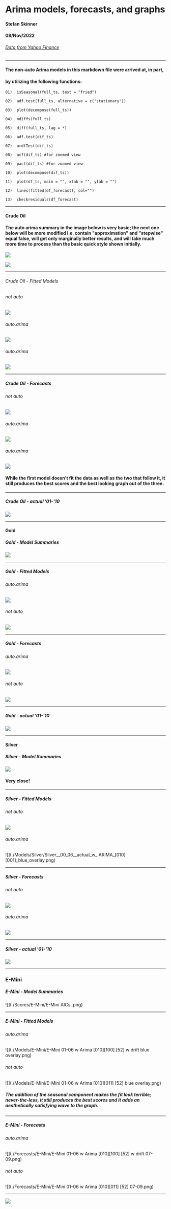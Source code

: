 # Arima models, forecasts, and graphs
#### Stefan Skinner
#### 08/Nov/2022
###### [Data from Yahoo Finance](/https://finance.yahoo.com/)
***

#### The non-auto Arima models in this markdown file were arrived at, in part, 
#### by utilizing the following functions:
    01)  isSeasonal(full_ts, test = "fried")

    02)  adf.test(full_ts, alternative = c("stationary")) 

    03)  plot(decompose(full_ts))

    04)  ndiffs(full_ts)

    05)  diff(full_ts, lag = *)

    06)  adf.test(dif_ts)

    07)  urdfTest(dif_ts)

    08)  acf(dif_ts) #for zoomed view

    09)  pacf(dif_ts) #for zoomed view

    10)  plot(decompose(dif_ts))

	11)	 plot(df_ts, main = "", xlab = "", ylab = "")
   
	12)  lines(fitted(df_forecast), col="")

	13)	 checkresiduals(df_forecast)

***

#### Crude Oil
#### The auto arima summary in the image below is very basic; the next one below will be more modified i.e. contain "approximation" and "stepwise" equal false, will get only marginally better results, and will take much more time to process than the basic quick style shown initially.
![](Scores/Crude/Crude_AIC's.png)

![](Scores/Crude/Crude_auto_arima_long.png)

***

###### Crude Oil - Fitted Models
###### not auto
![](Models/Crude/Crude_Oil_w_Arima_model_[010][111]_blue_overlay.png)

###### auto.arima

![](Models/Crude/Crude_Oil_w_Arima_model_[010]_blue_overlay.png)

###### auto.arima

![](Models/Crude/Crude_Oil_w_Arima_model_[013][001]_blue_overlay.png)

***

##### Crude Oil - Forecasts
###### not auto

![](Forecasts/Crude/Crude_Oil_actual_01-06_w_Arima_[010][111]_[52]_07-09.png)

###### auto.arima

![](Forecasts/Crude/Crude_Oil_actual_01-06_w_Arima_[010]_07-09.png)

###### auto.arima

![](Forecasts/Crude/Crude_Oil_actual_01-06_w_Arima_[013][001]_[52]_07-09.png)

#### While the first model doesn't fit the data as well as the two that follow it, it still produces the best scores and the best looking graph out of the three.

***

##### Crude Oil - actual '01-'10
![](./actual_00_10/Crude_01_10_.png)

***

#### Gold
##### Gold - Model Summaries
![](./Scores/Gold/Gold_AICs_.png)

***

##### Gold - Fitted Models
###### auto.arima

![](Models/Gold/Gold_01-06_w_Arima_[010][001]_[52]_07-09_blue_overlay.png)

###### not auto

![](Models/Gold/Gold_01-06_w_Arima_[010][013]_[52]_07-09_blue_overlay.png)

***

##### Gold - Forecasts
###### auto.arima

![](Forecasts/Gold/Gold_01-06_w_Arima_[010][001]_[52]_07-09.png)

###### not auto

![](Forecasts/Gold/Gold_01-06_w_Arima_[010][013]_[52]_07-09.png)

***

##### Gold - actual '01-'10
![](./actual_00_10/Gold_01_10_.png)

***

#### Silver
##### Silver - Model Summaries
![](./Scores/Silver/Silver_AIC's_0.png)

#### Very close!

***

##### Silver - Fitted Models
###### not auto

![](./Models/Silver/Silver__00_06__actual_w_ARIMA_[010]_[102]_blue_overlay.png)

###### auto.arima

![](./Models/Silver/Silver__00_06__actual_w_ ARIMA_[010][001]_blue_overlay.png)

***

##### Silver - Forecasts
###### not auto

![](./Forecasts/Silver/Silver__00_06__actual_w_Arima_[010][102]__07_09.png)

###### auto.arima

![](./Forecasts/Silver/Silver__00_06__actual_w_Arima_[010][001]__07_09.png)

***

##### Silver - actual '01-'10

![](./actual_00_10/Silver_00_10_.png)

***

### E-Mini
##### E-Mini - Model Summaries

![](./Scores/E-Mini/E-Mini AICs .png)

***

##### E-Mini - Fitted Models
###### auto.arima

![](./Models/E-Mini/E-Mini 01-06 w Arima [010][100] [52] w drift blue overlay.png)

######  not auto

![](./Models/E-Mini/E-Mini 01-06 w Arima [010][011] [52] blue overlay.png)

##### The addition of the seasonal component makes the fit look terrible; never-the-less, it still produces the best scores and it adds an aesthetically satisfying wave to the graph. 

***

##### E-Mini - Forecasts
###### auto.arima

![](./Forecasts/E-Mini/E-Mini 01-06 w Arima [010][100] [52] w drift 07-09.png)

######  not auto

![](./Forecasts/E-Mini/E-Mini 01-06 w Arima [010][011] [52] 07-09.png)

***

![](./actual_00_10/E-Mini_S&P_500_01_10_.png)




